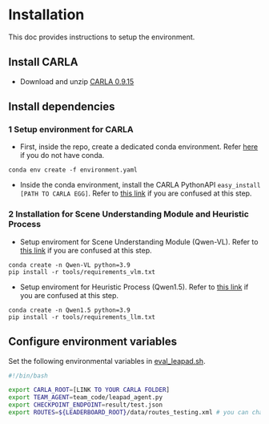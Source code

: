 # Installation

This doc provides instructions to setup the environment.

## Install CARLA
* Download and unzip [CARLA 0.9.15](https://github.com/carla-simulator/carla/releases/tag/0.9.15)

## Install dependencies

### 1 Setup environment for CARLA
* First, inside the repo, create a dedicated conda environment. Refer [here](https://www.anaconda.com/products/individual#Downloads) if you do not have conda.

```
conda env create -f environment.yaml
```
* Inside the conda environment, install the CARLA PythonAPI `easy_install [PATH TO CARLA EGG]`. Refer to [this link](https://leaderboard.carla.org/get_started/) if you are confused at this step.

### 2 Installation for Scene Understanding Module and Heuristic Process
* Setup enviroment for Scene Understanding Module (Qwen-VL). Refer to [this link](https://github.com/QwenLM/Qwen-VL) if you are confused at this step.

```
conda create -n Qwen-VL python=3.9
pip install -r tools/requirements_vlm.txt
```
* Setup enviroment for Heuristic Process (Qwen1.5). Refer to [this link](https://github.com/QwenLM/Qwen2.5/tree/v1.5) if you are confused at this step.

```
conda create -n Qwen1.5 python=3.9
pip install -r tools/requirements_llm.txt
```

## Configure environment variables

Set the following environmental variables in [eval_leapad.sh](../leaderboard/scripts/eval_leapad.sh). 

```bash
#!/bin/bash

export CARLA_ROOT=[LINK TO YOUR CARLA FOLDER]
export TEAM_AGENT=team_code/leapad_agent.py
export CHECKPOINT_ENDPOINT=result/test.json
export ROUTES=${LEADERBOARD_ROOT}/data/routes_testing.xml # you can change the path to xml file for different routes 
```

